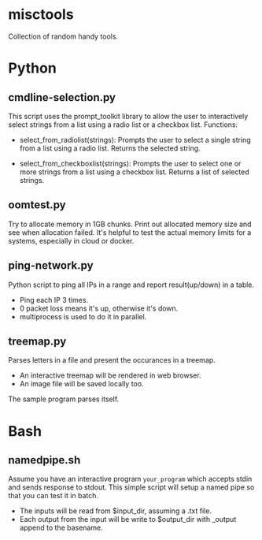 # misctools
Collection of random handy tools.

# Python
## cmdline-selection.py
This script uses the prompt_toolkit library to allow the user to interactively select strings from a list using a radio list or a checkbox list. 
Functions:
- select_from_radiolist(strings): 
    Prompts the user to select a single string from a list using a radio list. Returns the selected string.

- select_from_checkboxlist(strings): 
    Prompts the user to select one or more strings from a list using a checkbox list. Returns a list of selected strings.

## oomtest.py
Try to allocate memory in 1GB chunks.
Print out allocated memory size and see when allocation failed.
It's helpful to test the actual memory limits for a systems, especially in cloud or docker.

## ping-network.py
Python script to ping all IPs in a range and report result(up/down) in a table.
- Ping each IP 3 times.
- 0 packet loss means it's up, otherwise it's down.
- multiprocess is used to do it in parallel.

## treemap.py
Parses letters in a file and present the occurances in a treemap.
- An interactive treemap will be rendered in web browser.
- An image file will be saved locally too.

The sample program parses itself.

# Bash
## namedpipe.sh
Assume you have an interactive program `your_program` which accepts stdin and sends response to stdout.
This simple script will setup a named pipe so that you can test it in batch.
- The inputs will be read from $input_dir, assuming a .txt file.
- Each output from the input will be write to $output_dir with _output append to the basename.

